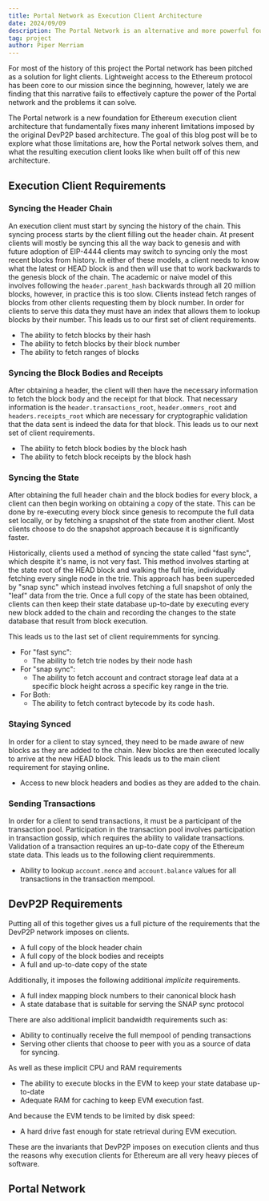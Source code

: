```yaml
---
title: Portal Network as Execution Client Architecture
date: 2024/09/09
description: The Portal Network is an alternative and more powerful foundation for ethereum execution client architecture.
tag: project
author: Piper Merriam
---
```


For most of the history of this project the Portal network has been pitched as
a solution for light clients.  Lightweight access to the Ethereum protocol has
been core to our mission since the beginning, however, lately we are finding
that this narrative fails to effectively capture the power of the Portal
network and the problems it can solve.

The Portal network is a new foundation for Ethereum execution client
architecture that fundamentally fixes many inherent limitations imposed by the
original DevP2P based architecture. The goal of this blog post will be to
explore what those limitations are, how the Portal network solves them, and
what the resulting execution client looks like when built off of this new
architecture.

## Execution Client Requirements

### Syncing the Header Chain

An execution client must start by syncing the history of the chain.  This
syncing process starts by the client filling out the header chain.  At present
clients will mostly be syncing this all the way back to genesis and with future
adoption of EIP-4444 clients may switch to syncing only the most recent blocks
from history.  In either of these models, a client needs to know what the
latest or HEAD block is and then will use that to work backwards to the genesis
block of the chain.  The academic or naive model of this involves following the
`header.parent_hash` backwards through all 20 million blocks, however, in
practice this is too slow. Clients instead fetch ranges of blocks from other
clients requesting them by block number.  In order for clients to serve this
data they must have an index that allows them to lookup blocks by their number.
This leads us to our first set of client requirements.

- The ability to fetch blocks by their hash
- The ability to fetch blocks by their block number
- The ability to fetch ranges of blocks

### Syncing the Block Bodies and Receipts

After obtaining a header, the client will then have the necessary information to fetch the block body and the receipt for that block.  That necessary information is the `header.transactions_root`, `header.ommers_root` and `headers.receipts_root` which are necessary for cryptographic validation that the data sent is indeed the data for that block.  This leads us to our next set of client requirements.

- The ability to fetch block bodies by the block hash
- The ability to fetch block receipts by the block hash

### Syncing the State

After obtaining the full header chain and the block bodies for every block, a
client can then begin working on obtaining a copy of the state.  This can be
done by re-executing every block since genesis to recompute the full data set
locally, or by fetching a snapshot of the state from another client.  Most
clients choose to do the snapshot approach because it is significantly faster.

Historically, clients used a method of syncing the state called "fast sync",
which despite it's name, is not very fast.  This method involves starting at
the state root of the HEAD block and walking the full trie, individually
fetching every single node in the trie.  This approach has been superceded by
"snap sync" which instead involves fetching a full snapshot of only the "leaf"
data from the trie.  Once a full copy of the state has been obtained, clients
can then keep their state database up-to-date by executing every new block
added to the chain and recording the changes to the state database that result
from block execution.

This leads us to the last set of client requiremments for syncing.

- For "fast sync":
  - The ability to fetch trie nodes by their node hash
- For "snap sync":
  - The ability to fetch account and contract storage leaf data at a specific block height across a specific key range in the trie.
- For Both:
  - The ability to fetch contract bytecode by its code hash.

### Staying Synced

In order for a client to stay synced, they need to be made aware of new blocks
as they are added to the chain.  New blocks are then executed locally to arrive
at the new HEAD block.  This leads us to the main client requirement for
staying online.

- Access to new block headers and bodies as they are added to the chain.

### Sending Transactions

In order for a client to send transactions, it must be a participant of the
transaction pool.  Participation in the transaction pool involves participation
in transaction gossip, which requires the ability to validate transactions.
Validation of a transaction requires an up-to-date copy of the Ethereum state
data.  This leads us to the following client requiremments.

- Ability to lookup `account.nonce` and `account.balance` values for all transactions in the transaction mempool.

## DevP2P Requirements

Putting all of this together gives us a full picture of the requirements that
the DevP2P network imposes on clients.

- A full copy of the block header chain
- A full copy of the block bodies and receipts
- A full and up-to-date copy of the state

Additionally, it imposes the following additional *implicite* requirements.

- A full index mapping block numbers to their canonical block hash
- A state database that is suitable for serving the SNAP sync protocol

There are also additional implicit bandwidth requirements such as:

- Ability to continually receive the full mempool of pending transactions
- Serving other clients that choose to peer with you as a source of data for syncing.

As well as these implicit CPU and RAM requirements

- The ability to execute blocks in the EVM to keep your state database up-to-date
- Adequate RAM for caching to keep EVM execution fast.

And because the EVM tends to be limited by disk speed:

- A hard drive fast enough for state retrieval during EVM execution.

These are the invariants that DevP2P imposes on execution clients and thus the
reasons why execution clients for Ethereum are all very heavy pieces of
software.

## Portal Network
